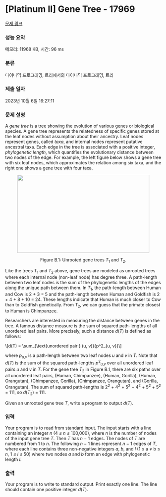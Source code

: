 # [Platinum II] Gene Tree - 17969 

[문제 링크](https://www.acmicpc.net/problem/17969) 

### 성능 요약

메모리: 11968 KB, 시간: 96 ms

### 분류

다이나믹 프로그래밍, 트리에서의 다이나믹 프로그래밍, 트리

### 제출 일자

2023년 10월 6일 16:27:11

### 문제 설명

<p>A <em>gene tree</em> is a tree showing the evolution of various genes or biological species. A gene tree represents the relatedness of specific genes stored at the leaf nodes without assumption about their ancestry. Leaf nodes represent genes, called <em>taxa</em>, and internal nodes represent putative ancestral taxa. Each edge in the tree is associated with a positive integer, <em>phylogenetic length</em>, which quantifies the evolutionary distance between two nodes of the edge. For example, the left figure below shows a gene tree with six leaf nodes, which approximates the relation among six taxa, and the right one shows a gene tree with four taxa.</p>

<p style="text-align: center;"><img alt="" src="" style="width: 426px; height: 252px;"></p>

<p style="text-align: center;">Figure B.1: Unrooted gene trees <em>T</em><sub>1</sub> and <em>T</em><sub>2</sub>.</p>

<p>Like the trees <em>T</em><sub>1</sub> and <em>T</em><sub>2</sub> above, gene trees are modeled as unrooted trees where each internal node (non-leaf node) has degree three. A path-length between two leaf nodes is the sum of the phylogenetic lengths of the edges along the unique path between them. In <em>T</em><sub>1</sub>, the path-length between Human and Cow is 2 + 3 = 5 and the path-length between Human and Goldfish is 2 + 4 + 8 + 10 = 24. These lengths indicate that Human is much closer to Cow than to Goldfish genetically. From <em>T</em><sub>2</sub>, we can guess that the primate closest to Human is Chimpanzee.</p>

<p>Researchers are interested in measuring the distance between genes in the tree. A famous distance measure is the sum of squared path-lengths of all unordered leaf pairs. More precisely, such a distance <em>d</em>(<em>T</em>) is defined as follows:</p>

<p>\[d(T) = \sum_{\text{unordered pair } (u, v)}{p^2_{u, v}}\]</p>

<p>where <em>p</em><sub><em>u</em>,<em>v</em></sub> is a path-length between two leaf nodes <em>u</em> and <em>v</em> in <em>T</em>. Note that <em>d</em>(<em>T</em>) is the sum of the squared path-lengths <em>p</em><sup>2</sup><sub><em>u</em>,<em>v</em></sub> over all unordered leaf pairs <em>u</em> and <em>v</em> in <em>T</em>. For the gene tree <em>T</em><sub>2</sub> in Figure B.1, there are six paths over all unordered leaf pairs, (Human, Chimpanzee), (Human, Gorilla), (Human, Orangutan), (Chimpanzee, Gorilla), (Chimpanzee, Orangutan), and (Gorilla, Orangutan). The sum of squared path-lengths is 2<sup>2</sup> + 4<sup>2</sup> + 5<sup>2</sup> + 4<sup>2</sup> + 5<sup>2</sup> + 5<sup>2</sup> = 111, so <em>d</em>(<em>T</em><sub>2</sub>) = 111.</p>

<p>Given an unrooted gene tree <em>T</em>, write a program to output <em>d</em>(<em>T</em>).</p>

### 입력 

 <p>Your program is to read from standard input. The input starts with a line containing an integer <em>n</em> (4 ≤ <em>n</em> ≤ 100,000), where <em>n</em> is the number of nodes of the input gene tree <em>T</em>. Then <em>T</em> has <em>n</em> − 1 edges. The nodes of <em>T</em> are numbered from 1 to <em>n</em>. The following <em>n</em> − 1 lines represent <em>n</em> − 1 edges of <em>T</em>, where each line contains three non-negative integers <em>a</em>, <em>b</em>, and <em>l</em> (1 ≤ a ≠ b ≤ <em>n</em>, 1 ≤ <em>l</em> ≤ 50) where two nodes <em>a</em> and <em>b</em> form an edge with phylogenetic length <em>l</em>.</p>

### 출력 

 <p>Your program is to write to standard output. Print exactly one line. The line should contain one positive integer <em>d</em>(<em>T</em>).</p>

